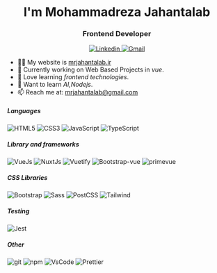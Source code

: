 <!-- ![Anurag's GitHub stats](https://github-readme-stats.vercel.app/api?username=greatmr&show_icons=true&theme=radical) -->
<h1 align="center"> I'm Mohammadreza Jahantalab</h1>
<h3 align="center">Frontend Developer</h3>

<p align="center">
  <a href="https://www.linkedin.com/in/mrjahantalab/" target="blank">
    <img alt="Linkedin" src="https://img.shields.io/badge/-mrjahantalab-0077B5?style=flat-square&logo=linkedin&logoColor=white" />
  </a>
  <a href="mailto:mrjahantalab@gmail.com" target="blank">
    <img alt="Gmail" src="https://img.shields.io/badge/-Gmail-D14836?style=flat-square&logo=gmail&logoColor=white" />
  </a>
</p>

- 👨‍💻 My website is [mrjahantalab.ir](mrjahantalab.ir)
- 🔭 Currently working on Web Based Projects in *vue*.
- 🌱 Love learning *frontend technologies*.
- 🏫 Want to learn *AI,Nodejs*.
- 📫 Reach me at: mrjahantalab@gmail.com

<p align="left">
  <h5>Languages</h5>
  <p>
    <img alt="HTML5" src="https://img.shields.io/badge/-HTML5-E34F26?style=flat-square&logo=html5&logoColor=white" />
    <img alt="CSS3" src="https://img.shields.io/badge/-CSS3-264DE4?style=flat-square&logo=css3&logoColor=white" />
    <img alt="JavaScript" src="https://img.shields.io/badge/-Javascript-EBD41B?style=flat-square&logo=javascript&logoColor=white" />
    <img alt="TypeScript" src="https://img.shields.io/badge/-TypeScript-007ACC?style=flat-square&logo=typescript&logoColor=white" />
  </p>
  <h5>Library and frameworks</h5>
  <p>
    <img alt="VueJs" src="https://img.shields.io/badge/-VueJs-3CAF7C?style=flat-square&logo=vue.js&logoColor=white" />
    <img alt="NuxtJs" src="https://img.shields.io/badge/-NuxtJs-03D17B?style=flat-square&logo=nuxt.js&logoColor=white" />
    <img alt="Vuetify" src="https://img.shields.io/badge/-Vuetify-3CAF7C?style=flat-square&logo=vuetify&logoColor=white" />
    <img alt="Bootstrap-vue" src="https://img.shields.io/badge/-BootstrapVue-3CAF7C?style=flat-square&logo=BootstrapVue&logoColor=white" />
    <img alt="primevue" src="https://img.shields.io/badge/-primevue-3CAF7C?style=flat-square&logo=PrimeVue&logoColor=white" />
  </p>
  <h5>CSS Libraries</h5>
  <p>
    <img alt="Bootstrap" src="https://img.shields.io/badge/-Bootstrap-563D7C?style=flat-square&logo=bootstrap&logoColor=white" /> 
    <img alt="Sass" src="https://img.shields.io/badge/-Sass-CC6699?style=flat-square&logo=sass&logoColor=white" />
    <img alt="PostCSS" src="https://img.shields.io/badge/-PostCSS-D2360B?style=flat-square&logo=postcss&logoColor=white" />
    <img alt="Tailwind" src="https://img.shields.io/badge/-Tailwind-38B2AC?style=flat-square&logo=tailwindcss&logoColor=white" />
  </p>
  <h5>Testing</h5>
  <p>
    <img alt="Jest" src="https://img.shields.io/badge/-Jest-913E56?style=flat-square&logo=jest&logoColor=white" />
  </p>
  <h5>Other</h5>
  <p>
    <img alt="git" src="https://img.shields.io/badge/-Git-F05032?style=flat-square&logo=git&logoColor=white" />
    <img alt="npm" src="https://img.shields.io/badge/-NPM-CB3837?style=flat-square&logo=npm&logoColor=white" />
    <img alt="VsCode" src="https://img.shields.io/badge/-VsCode-2A78AF?style=flat-square&logo=visualstudiocode&logoColor=white" />
    <img alt="Prettier" src="https://img.shields.io/badge/-Prettier-1A2C34?style=flat-square&logo=prettier&logoColor=white" />
  </p>
</p>
